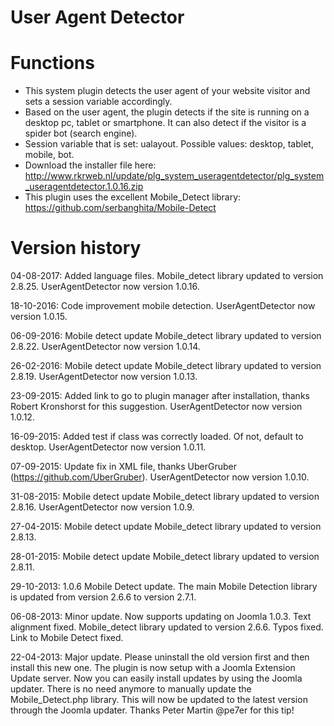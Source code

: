User Agent Detector
====================================

# Functions

* This system plugin detects the user agent of your website visitor and sets a session variable accordingly.
* Based on the user agent, the plugin detects if the site is running on a desktop pc, tablet or smartphone. It can also detect if the visitor is a spider bot (search engine).
* Session variable that is set: ualayout. Possible values: desktop, tablet, mobile, bot.
* Download the installer file here: http://www.rkrweb.nl/update/plg_system_useragentdetector/plg_system_useragentdetector.1.0.16.zip
* This plugin uses the excellent Mobile_Detect library: https://github.com/serbanghita/Mobile-Detect

# Version history

04-08-2017: Added language files.
Mobile_detect library updated to version 2.8.25.
UserAgentDetector now version 1.0.16.

18-10-2016: Code improvement mobile detection.
UserAgentDetector now version 1.0.15.

06-09-2016: Mobile detect update
Mobile_detect library updated to version 2.8.22.
UserAgentDetector now version 1.0.14.

26-02-2016: Mobile detect update
Mobile_detect library updated to version 2.8.19.
UserAgentDetector now version 1.0.13.

23-09-2015: Added link to go to plugin manager after installation, thanks Robert Kronshorst for this suggestion.
UserAgentDetector now version 1.0.12.

16-09-2015: Added test if class was correctly loaded. Of not, default to desktop.
UserAgentDetector now version 1.0.11.

07-09-2015: Update fix in XML file, thanks UberGruber (https://github.com/UberGruber).
UserAgentDetector now version 1.0.10.

31-08-2015: Mobile detect update
Mobile_detect library updated to version 2.8.16.
UserAgentDetector now version 1.0.9.

27-04-2015: Mobile detect update
Mobile_detect library updated to version 2.8.13.

28-01-2015: Mobile detect update
Mobile_detect library updated to version 2.8.11.

29-10-2013: 1.0.6 Mobile Detect update.
The main Mobile Detection library is updated from version 2.6.6 to version 2.7.1.

06-08-2013: Minor update.
Now supports updating on Joomla 1.0.3. Text alignment fixed.
Mobile_detect library updated to version 2.6.6.
Typos fixed.
Link to Mobile Detect fixed.

22-04-2013: Major update.
Please uninstall the old version first and then install this new one. The plugin is now setup with a Joomla Extension Update server.
Now you can easily install updates by using the Joomla updater. There is no need anymore to manually update the Mobile_Detect.php library. This will now be updated to the latest version through the Joomla updater. Thanks Peter Martin @pe7er for this tip!